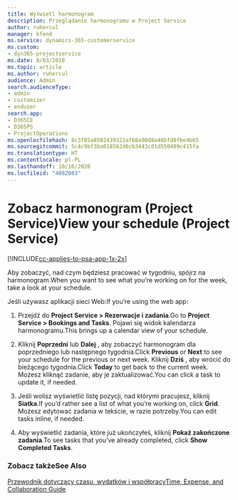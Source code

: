 ```yaml
---
title: Wyświetl harmonogram
description: Przeglądanie harmonogramu w Project Service
author: ruhercul
manager: kfend
ms.service: dynamics-365-customerservice
ms.custom:
- dyn365-projectservice
ms.date: 8/03/2018
ms.topic: article
ms.author: ruhercul
audience: Admin
search.audienceType:
- admin
- customizer
- enduser
search.app:
- D365CE
- D365PS
- ProjectOperations
ms.openlocfilehash: 8c3f85a8502439322af68a90d8a46bfd0fbe4b65
ms.sourcegitcommit: 5c4c9bf3ba018562d6cb3443c01d550489c415fa
ms.translationtype: HT
ms.contentlocale: pl-PL
ms.lasthandoff: 10/16/2020
ms.locfileid: "4082083"
---
```

# <a name="view-your-schedule-project-service"></a><span data-ttu-id="60256-103">Zobacz harmonogram (Project Service)</span><span class="sxs-lookup"><span data-stu-id="60256-103">View your schedule (Project Service)</span></span>

[!INCLUDE[cc-applies-to-psa-app-1x-2x](../includes/cc-applies-to-psa-app-1x-2x.md)]

<span data-ttu-id="60256-104">Aby zobaczyć, nad czym będziesz pracować w tygodniu, spójrz na harmonogram.</span><span class="sxs-lookup"><span data-stu-id="60256-104">When you want to see what you’re working on for the week, take a look at your schedule.</span></span>  
  
 <span data-ttu-id="60256-105">Jeśli używasz aplikacji sieci Web:</span><span class="sxs-lookup"><span data-stu-id="60256-105">If you’re using the web app:</span></span>  
  
1.  <span data-ttu-id="60256-106">Przejdź do **Project Service > Rezerwacje i zadania**.</span><span class="sxs-lookup"><span data-stu-id="60256-106">Go to **Project Service > Bookings and Tasks**.</span></span> <span data-ttu-id="60256-107">Pojawi się widok kalendarza harmonogramu.</span><span class="sxs-lookup"><span data-stu-id="60256-107">This brings up a calendar view of your schedule.</span></span>  
  
2.  <span data-ttu-id="60256-108">Kliknij **Poprzedni** lub **Dalej** , aby zobaczyć harmonogram dla poprzedniego lub następnego tygodnia.</span><span class="sxs-lookup"><span data-stu-id="60256-108">Click **Previous** or **Next** to see your schedule for the previous or next week.</span></span> <span data-ttu-id="60256-109">Kliknij **Dziś** , aby wrócić do bieżącego tygodnia.</span><span class="sxs-lookup"><span data-stu-id="60256-109">Click **Today** to get back to the current week.</span></span> <span data-ttu-id="60256-110">Możesz kliknąć zadanie, aby je zaktualizować.</span><span class="sxs-lookup"><span data-stu-id="60256-110">You can click a task to update it, if needed.</span></span>  
  
3.  <span data-ttu-id="60256-111">Jeśli wolisz wyświetlić listę pozycji, nad którymi pracujesz, kliknij **Siatka**.</span><span class="sxs-lookup"><span data-stu-id="60256-111">If you’d rather see a list of what you’re working on, click **Grid**.</span></span> <span data-ttu-id="60256-112">Możesz edytować zadania w tekście, w razie potrzeby.</span><span class="sxs-lookup"><span data-stu-id="60256-112">You can edit tasks inline, if needed.</span></span>  
  
4.  <span data-ttu-id="60256-113">Aby wyświetlić zadania, które już ukończyłeś, kliknij **Pokaż zakończone zadania**.</span><span class="sxs-lookup"><span data-stu-id="60256-113">To see tasks that you’ve already completed, click **Show Completed Tasks**.</span></span>  
  
### <a name="see-also"></a><span data-ttu-id="60256-114">Zobacz także</span><span class="sxs-lookup"><span data-stu-id="60256-114">See Also</span></span>  
 [<span data-ttu-id="60256-115">Przewodnik dotyczący czasu, wydatków i współpracy</span><span class="sxs-lookup"><span data-stu-id="60256-115">Time, Expense, and Collaboration Guide</span></span>](../psa/time-expense-collaboration-guide.md)
